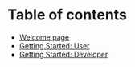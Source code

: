 # Table of contents

* [Welcome page](README.md)
* [Getting Started: User](GS_User.md)
* [Getting Started: Developer](GS_Developer.md)
